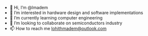 - 👋 Hi, I’m @lmadem
- 👀 I’m interested in hardware design and software implementations 
- 🌱 I’m currently learning computer engineering
- 💞️ I’m looking to collaborate on semiconductors industry
- 📫 How to reach me lohithmadem@outlook.com

<!---
lmadem/lmadem is a ✨ special ✨ repository because its `README.md` (this file) appears on your GitHub profile.
You can click the Preview link to take a look at your changes.
--->
